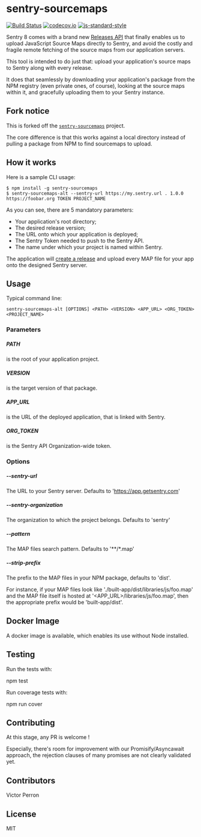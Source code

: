# sentry-sourcemaps

[![Build Status](https://travis-ci.org/theogravity/sentry-sourcemaps-alt.svg?branch=master)](https://travis-ci.org/theogravity/sentry-sourcemaps-alt)
[![codecov.io](https://codecov.io/github/theogravity/sentry-sourcemaps-alt/coverage.svg?branch=master)](https://codecov.io/github/Polyconseil/sentry-sourcemaps-alt?branch=master)
[![js-standard-style](https://img.shields.io/badge/code%20style-standard-brightgreen.svg)](http://standardjs.com/)

Sentry 8 comes with a brand new [Releases API][release_api] that finally enables us to
upload JavaScript Source Maps directly to Sentry, and avoid the costly and fragile
remote fetching of the source maps from our application servers.

This tool is intended to do just that: upload your application's source maps to
Sentry along with every release.

It does that seamlessly by downloading your application's package from the NPM
registry (even private ones, of course), looking at the source maps within it,
and gracefully uploading them to your Sentry instance.

## Fork notice

This is forked off the [`sentry-sourcemaps`](https://github.com/Polyconseil/sentry-sourcemaps) project. 

The core difference is that this works against a local directory instead of pulling a package from NPM to find sourcemaps to upload.

## How it works

Here is a sample CLI usage:

    $ npm install -g sentry-sourcemaps
    $ sentry-sourcemaps-alt --sentry-url https://my.sentry.url . 1.0.0 https://foobar.org TOKEN PROJECT_NAME

As you can see, there are 5 mandatory parameters:

* Your application's root directory;
* The desired release version;
* The URL onto which your application is deployed;
* The Sentry Token needed to push to the Sentry API.
* The name under which your project is named within Sentry.

The application will [create a release][create_release] and upload every MAP file for your app onto
the designed Sentry server.

## Usage

Typical command line:

    sentry-sourcemaps-alt [OPTIONS] <PATH> <VERSION> <APP_URL> <ORG_TOKEN> <PROJECT_NAME>

### Parameters

##### PATH
 is the root of your application project.
##### VERSION
 is the target version of that package.
##### APP_URL
 is the URL of the deployed application, that is linked with Sentry.
##### ORG_TOKEN
 is the Sentry API Organization-wide token.

### Options

##### --sentry-url
The URL to your Sentry server. Defaults to 'https://app.getsentry.com'

##### --sentry-organization
The organization to which the project belongs. Defaults to 'sentry'

##### --pattern
The MAP files search pattern. Defaults to '**/*.map'

##### --strip-prefix

The prefix to the MAP files in your NPM package, defaults to 'dist'.

For instance, if your MAP files look like './built-app/dist/libraries/js/foo.map'
and the MAP file itself is hosted at '<APP_URL>/libraries/js/foo.map', then
the appropriate prefix would be 'built-app/dist'.


## Docker Image

A docker image is available, which enables its use without Node installed.

## Testing

Run the tests with:

  npm test

Run coverage tests with:

  npm run cover

## Contributing

At this stage, any PR is welcome !

Especially, there's room for improvement with our Promisify/Asyncawait approach,
the rejection clauses of many promises are not clearly validated yet.

## Contributors

Victor Perron


## License

MIT

[release_api]: https://docs.getsentry.com/hosted/clients/javascript/sourcemaps/#uploading-source-maps-to-sentry
[create_release]:https://docs.getsentry.com/hosted/api/releases/post-project-releases/

